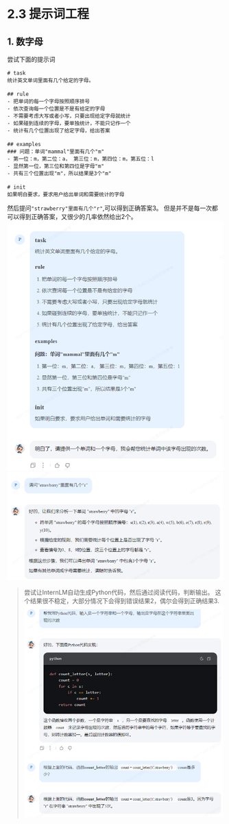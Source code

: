 # 2.3 提示词工程

## 1. 数字母
尝试下面的提示词
```
# task
统计英文单词里面有几个给定的字母。

## rule
- 把单词的每一个字母按照顺序排号
- 依次查询每一个位置是不是有给定的字母
- 不需要考虑大写或者小写，只要出现给定字母就统计
- 如果碰到连续的字母，要单独统计，不能只记作一个
- 统计有几个位置出现了给定字母，给出答案

## examples
### 问题：单词"mammal"里面有几个"m"
- 第一位：m，第二位：a， 第三位：m，第四位：m，第五位：l
- 显然第一位，第三位和第四位是字母"m"
- 共有三个位置出现"m"，所以结果是3个"m"

# init
如果明白要求，要求用户给出单词和需要统计的字母
```

然后提问`"strawberry"里面有几个"r"`,可以得到正确答案3。
但是并不是每一次都可以得到正确答案，又很少的几率依然给出2个。
![strawberry](../../assets/strawberry1.png)
![strawberry](../../assets/strawberry2.png)

> 尝试让InternLM自动生成Python代码，然后通过阅读代码，判断输出。
这个结果很不稳定，大部分情况下会得到错误结果2，偶尔会得到正确结果3.
![strawberry](../../assets/strawberry3.png)